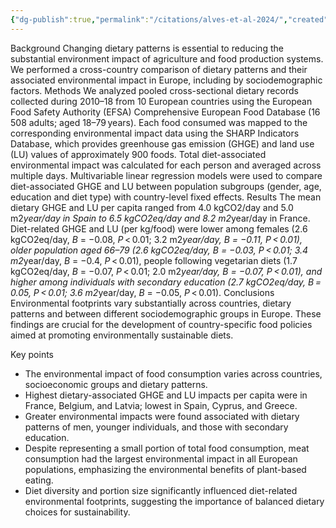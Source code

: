 ```yaml
---
{"dg-publish":true,"permalink":"/citations/alves-et-al-2024/","created":"2025-10-09T15:39:08.000+01:00","updated":"2025-10-09T15:39:08.159+01:00"}
---
```


Background
Changing dietary patterns is essential to reducing the substantial environment impact of agriculture and food production systems. We performed a cross-country comparison of dietary patterns and their associated environmental impact in Europe, including by sociodemographic factors.
Methods
We analyzed pooled cross-sectional dietary records collected during 2010–18 from 10 European countries using the European Food Safety Authority (EFSA) Comprehensive European Food Database (16 508 adults; aged 18–79 years). Each food consumed was mapped to the corresponding environmental impact data using the SHARP Indicators Database, which provides greenhouse gas emission (GHGE) and land use (LU) values of approximately 900 foods. Total diet-associated environmental impact was calculated for each person and averaged across multiple days. Multivariable linear regression models were used to compare diet-associated GHGE and LU between population subgroups (gender, age, education and diet type) with country-level fixed effects.
Results
The mean dietary GHGE and LU per capita ranged from 4.0 kgCO2/day and 5.0 m2*year/day in Spain to 6.5 kgCO2eq/day and 8.2 m2*year/day in France. Diet-related GHGE and LU (per kg/food) were lower among females (2.6 kgCO2eq/day, _B_ = −0.08, _P_ < 0.01; 3.2 m2*year/day, _B_ = −0.11, _P_ < 0.01), older population aged 66–79 (2.6 kgCO2eq/day, _B_ = −0.03, _P_ < 0.01; 3.4 m2*year/day, _B_ = −0.4, _P_ < 0.01), people following vegetarian diets (1.7 kgCO2eq/day, _B_ = −0.07, _P_ < 0.01; 2.0 m2*year/day, _B_ = −0.07, _P_ < 0.01), and higher among individuals with secondary education (2.7 kgCO2eq/day, _B_ = 0.05, _P_ < 0.01; 3.6 m2*year/day, _B_ = −0.05, _P_ < 0.01).
Conclusions
Environmental footprints vary substantially across countries, dietary patterns and between different sociodemographic groups in Europe. These findings are crucial for the development of country-specific food policies aimed at promoting environmentally sustainable diets.

Key points
* The environmental impact of food consumption varies across countries, socioeconomic groups and dietary patterns.
* Highest dietary-associated GHGE and LU impacts per capita were in France, Belgium, and Latvia; lowest in Spain, Cyprus, and Greece.
* Greater environmental impacts were found associated with dietary patterns of men, younger individuals, and those with secondary education.
* Despite representing a small portion of total food consumption, meat consumption had the largest environmental impact in all European populations, emphasizing the environmental benefits of plant-based eating.
* Diet diversity and portion size significantly influenced diet-related environmental footprints, suggesting the importance of balanced dietary choices for sustainability.
